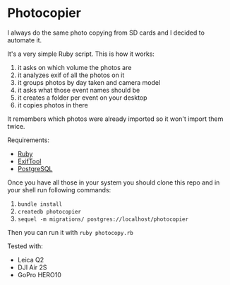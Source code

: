 # Photocopier

I always do the same photo copying from SD cards and I decided to automate it.

It's a very simple Ruby script. This is how it works:

1. it asks on which volume the photos are
1. it analyzes exif of all the photos on it
1. it groups photos by day taken and camera model
1. it asks what those event names should be
1. it creates a folder per event on your desktop
1. it copies photos in there

It remembers which photos were already imported so it won't import them twice.

Requirements:
- [Ruby](https://www.ruby-lang.org/en/)
- [ExifTool](https://exiftool.org/)
- [PostgreSQL](https://www.postgresql.org/)

Once you have all those in your system you should clone this repo and in your shell run following commands:

1. `bundle install`
1. `createdb photocopier`
1. `sequel -m migrations/ postgres://localhost/photocopier`

Then you can run it with `ruby photocopy.rb`

Tested with:
- Leica Q2
- DJI Air 2S
- GoPro HERO10
